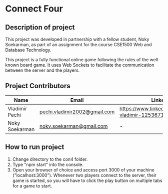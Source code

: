 # Connect Four

## Description of project

This project was developed in partnership with a fellow student, Noky Soekarman, as part of an assignment for the course CSE1500 Web and Database Technology.

This project is a fully functional online game following the rules of the well known board game. It uses Web Sockets to facilitate the communication between the server and the players.

## Project Contributors

| Name | Email | LinkedIn |
|----------------|------------------------------|-------------------------------------------------------|
| Vladimir Pechi | pechi.vladimir2002@gmail.com | https://www.linkedin.com/in/pechi-vladimir-125367177/ |
| Noky Soekarman | noky.soekarman@gmail.com     | -                                                     |

## How to run project
1. Change directory to the con4 folder.
2. Type "npm start" into the console.
3. Open your browser of choice and access port 3000 of your machine ("localhost:3000"). Whenever two players connect to the server, their game is started, so you will have to click the play button on multiple tabs for a game to start.
